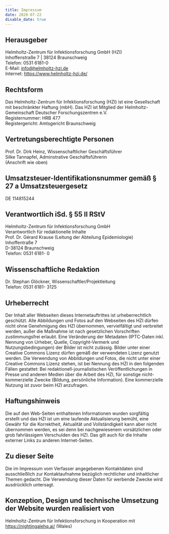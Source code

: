 ```yaml
---
title: Impressum
date: 2020-07-22
disable_date: true
---
```


## Herausgeber
Helmholtz-Zentrum für Infektionsforschung GmbH (HZI)<br>
Inhoffenstraße 7 | 38124 Braunschweig<br>
Telefon: 0531 6181-0<br>
E-Mail: info@helmholtz-hzi.de<br>
Internet: https://www.helmholtz-hzi.de/

## Rechtsform
Das Helmholtz-Zentrum für Infektionsforschung (HZI) ist eine Gesellschaft mit beschränkter Haftung (mbH). Das HZI ist Mitglied der Helmholtz-Gemeinschaft Deutscher Forschungszentren e.V.<br>
Registernummer: HRB 477<br>
Registergericht: Amtsgericht Braunschweig

## Vertretungsberechtigte Personen
Prof. Dr. Dirk Heinz, Wissenschaftlicher Geschäftsführer<br>
Silke Tannapfel, Adminstrative Geschäftsführerin<br>
(Anschrift wie oben)

## Umsatzsteuer-Identifikationsnummer gemäß § 27 a Umsatzsteuergesetz
DE 114815244

## Verantwortlich iSd. § 55 II RStV
Helmholtz-Zentrum für Infektionsforschung GmbH<br>
Verantwortlich für redaktionelle Inhalte<br>
Prof. Dr. Gérard Krause (Leitung der Abteilung Epidemiologie)<br>
Inhoffentraße 7<br>
D-38124 Braunschweig<br>
Telefon: 0531 6181- 0

## Wissenschaftliche Redaktion
Dr. Stephan Glöckner, Wissenschaftler/Projektleitung<br>
Telefon: 0531 6181- 3125

## Urheberrecht
Der Inhalt aller Webseiten dieses Internetauftrittes ist urheberrechtlich geschützt. Alle Abbildungen und Fotos auf den Webseiten des HZI dürfen nicht ohne Genehmigung des HZI übernommen, vervielfältigt und verbreitet werden, außer die Maßnahme ist nach gesetzlichen Vorschriften zustimmungsfrei erlaubt. Eine Veränderung der Metadaten (IPTC-Daten inkl. Nennung von Urheber, Quelle, Copyright-Vermerk und Nutzungsbedingungen) der Bilder ist nicht zulässig.
Bilder unter einer Creative Commons Lizenz dürfen gemäß der verwendeten Lizenz genutzt werden.
Die Verwendung von Abbildungen und Fotos, die nicht unter einer Creative Commons Lizenz stehen, ist bei Nennung des HZI in den folgenden Fällen gestattet: Bei redaktionell-journalistischen Veröffentlichungen in Presse und anderen Medien über die Arbeit des HZI, für sonstige nicht-kommerzielle Zwecke (Bildung, persönliche Information). Eine kommerzielle Nutzung ist zuvor beim HZI anzufragen.

## Haftungshinweis
Die auf den Web-Seiten enthaltenen Informationen wurden sorgfältig erstellt und das HZI ist um eine laufende Aktualisierung bemüht, eine Gewähr für die Korrektheit, Aktualität und Vollständigkeit kann aber nicht übernommen werden, es sei denn bei nachgewiesenem vorsätzlichen oder grob fahrlässigem Verschulden des HZI. Das gilt auch für die Inhalte externer Links zu anderen Internet-Seiten.

## Zu dieser Seite
Die im Impressum vom Verfasser angegebenen Kontaktdaten sind ausschließlich zur Kontaktaufnahme bezüglich rechtlicher und inhaltlicher Themen gedacht. Die Verwendung dieser Daten für werbende Zwecke wird ausdrücklich untersagt.

## Konzeption, Design und technische Umsetzung der Website wurden realisiert von
Helmholtz-Zentrum für Infektionsforschung in Kooperation mit<br>
https://nightingalehq.ai/ (Wales)